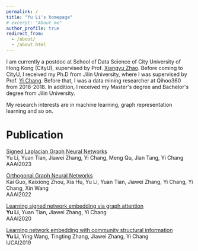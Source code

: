 ```yaml
---
permalink: /
title: "Yu Li's homepage"
# excerpt: "About me"
author_profile: true
redirect_from: 
  - /about/
  - /about.html
---
```


I am currently a postdoc at School of Data Science of City University of Hong Kong (CityU), supervised by Prof. [Xiangyu Zhao](https://zhaoxyai.github.io/). 
Before coming to CityU, I received my Ph.D from Jilin University, where I was supervised by Prof. [Yi Chang](http://www.yichang-cs.com/). 
Before that, I was a data mining researcher at Qihoo360 from 2016-2018. In addition, I received my Master's degree and Bachelor's degree from Jilin University.

My research interests are in machine learning, graph representation learning and so on.

Publication
======
[Signed Laplacian Graph Neural Networks](http://liyu1990.github.io/files/paper2.pdf)    
Yu Li, Yuan Tian, Jiawei Zhang, Yi Chang, Meng Qu, Jian Tang, Yi Chang    
AAAI2023

[Orthogonal Graph Neural Networks](http://liyu1990.github.io/files/paper2.pdf)    
Kai Guo, Kaixiong Zhou, Xia Hu, Yu Li, Yuan Tian, Jiawei Zhang, Yi Chang, Yi Chang, Xin Wang    
AAAI2022    

[Learning signed network embedding via graph attention](http://liyu1990.github.io/files/paper2.pdf)    
**Yu Li**, Yuan Tian, Jiawei Zhang, Yi Chang    
AAAI2020    

[Learning network embedding with community structural information](http://liyu1990.github.io/files/paper2.pdf)    
**Yu Li**, Ying Wang, Tingting Zhang, Jiawei Zhang, Yi Chang    
IJCAI2019    



